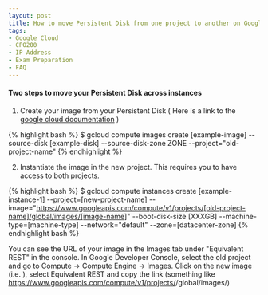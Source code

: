 ```yaml
---
layout: post
title: How to move Persistent Disk from one project to another on Google compute engine |  CPO200
tags:
- Google Cloud
- CPO200
- IP Address 
- Exam Preparation
- FAQ
---
```



#### Two steps to move your Persistent Disk across instances 

1) Create your image from your Persistent Disk ( Here is a link to the [google cloud documentation](https://cloud.google.com/compute/docs/images#creating_an_image_from_a_root_persistent_disk) )

{% highlight bash %}
$ gcloud compute images create [example-image] --source-disk [example-disk] --source-disk-zone ZONE --project="old-project-name"
{% endhighlight %}

2) Instantiate the image in the new project. This requires you to have access to both projects.

{% highlight bash %}
$ gcloud compute instances create [example-instance-1] --project=[new-project-name] --image="https://www.googleapis.com/compute/v1/projects/[old-project-name]/global/images/[image-name]" --boot-disk-size [XXXGB] --machine-type=[machine-type] --network="default" --zone=[datacenter-zone] 
{% endhighlight bash %}

You can see the URL of your image in the Images tab under "Equivalent REST" in the console.
In Google Developer Console, select the old project and go to Compute -> Compute Engine -> Images. Click on the new image (i.e. <image-name>), select Equivalent REST and copy the link (something like https://www.googleapis.com/compute/v1/projects/<project-name>/global/images/<image-name>)




